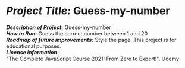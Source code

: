 
# <h1><strong><em>Project Title:</em></strong>  Guess-my-number</H1>
<strong><em>Description of Project:</em></strong>  Guess-my-number <br>
<strong><em>How to Run:</em></strong>  Guess the correct number between 1 and 20   <br>
<strong><em>Roadmap of future improvements:</em></strong>   Style the page. This project is for educational purposes. <br>
<strong><em>License information:</em></strong>   
"The Complete JavaScript Course 2021: From Zero to Expert!", Udemy  <br>

